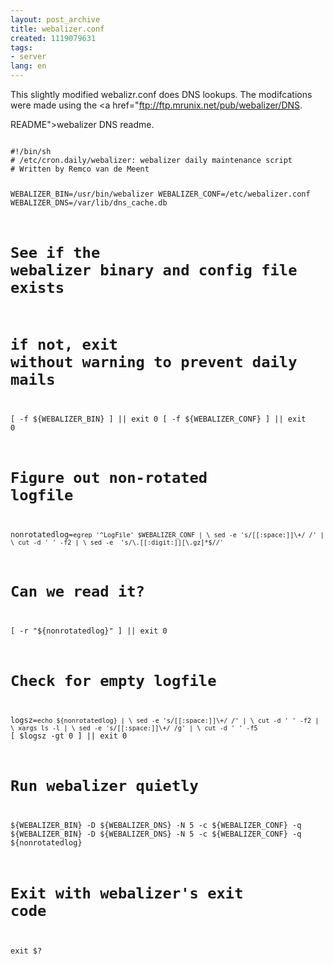 ```yaml
---
layout: post_archive
title: webalizer.conf
created: 1119079631
tags:
- server
lang: en
---
```

This slightly modified webalizr.conf does DNS lookups. The modifcations were made using the <a href="ftp://ftp.mrunix.net/pub/webalizer/DNS.

README">webalizer DNS readme</a>.

<code>
#!/bin/sh
# /etc/cron.daily/webalizer: webalizer daily maintenance script
# Written by Remco van de Meent <remco@debian.org>

WEBALIZER_BIN=/usr/bin/webalizer
WEBALIZER_CONF=/etc/webalizer.conf
WEBALIZER_DNS=/var/lib/dns_cache.db

# See if the webalizer binary and config file exists
# if not, exit without warning to prevent daily mails
[ -f ${WEBALIZER_BIN} ] || exit 0
[ -f ${WEBALIZER_CONF} ] || exit 0

# Figure out non-rotated logfile
nonrotatedlog=`egrep '^LogFile' $WEBALIZER_CONF | \
               sed -e 's/[[:space:]]\+/ /' | \
               cut -d ' ' -f2 | \
               sed -e  's/\.[[:digit:]][\.gz]*$//'`

# Can we read it?
[ -r "${nonrotatedlog}" ] || exit 0

# Check for empty logfile
logsz=`echo ${nonrotatedlog} | \
       sed -e 's/[[:space:]]\+/ /' | \
       cut -d ' ' -f2 | \
       xargs ls -l | \
       sed -e 's/[[:space:]]\+/ /g' | \
       cut -d ' ' -f5`
[ $logsz -gt 0 ] || exit 0

# Run webalizer quietly
${WEBALIZER_BIN} -D ${WEBALIZER_DNS} -N 5 -c ${WEBALIZER_CONF} -q
${WEBALIZER_BIN} -D ${WEBALIZER_DNS} -N 5 -c ${WEBALIZER_CONF} -q ${nonrotatedlog}

# Exit with webalizer's exit code
exit $?
</code>
